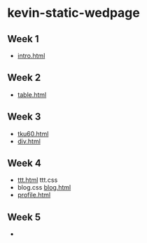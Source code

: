 # kevin-static-wedpage

##  Week 1
* [intro.html](http://127.0.0.1:1354/w01/intro.html)

## Week 2
* [table.html](http://127.0.0.1:1354/w02/table.html)


## Week 3
* [tku60.html](http://127.0.0.1:1354/w03/images/tku60.html)
* [div.html](http://127.0.0.1:1354/w03/div/div.html)

## Week 4
* [ttt.html](http://127.0.0.1:1354/w04/ttt.html)  ttt.css
* blog.css  [blog.html](http://127.0.0.1:1354/w04/blog.html)
* [profile.html](http://127.0.0.1:1354/w04/profile.html)
## Week 5
* 
<!--stackedit_data:
eyJoaXN0b3J5IjpbMTU3MDYzNTI4Miw0MjEwODcxMTBdfQ==
-->